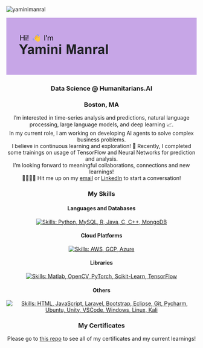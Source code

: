 <link rel="stylesheet" href="https://cdn.jsdelivr.net/npm/@tabler/icons-webfont@latest/dist/tabler-icons.min.css" />
<p align="left"> <img src="https://komarev.com/ghpvc/?username=yaminimanral&label=Profile%20views&color=0e75b6&style=flat" alt="yaminimanral" /> </p>

![](https://github.com/yaminimanral/yaminimanral/blob/main/header.png)
<h3 align="center">Data Science @ Humanitarians.AI</h3>
<h3 align="center">Boston, MA</h3>

<p align="center">
    I’m interested in time-series analysis and predictions, natural language processing, large language models, and deep learning 📈. <br>In my current role, I am working on developing AI agents to solve complex business problems. <br>
    I believe in continuous learning and exploration! 🌱 Recently, I completed some trainings on usage of TensorFlow and Neural Networks for prediction and analysis.<br>
    I’m looking forward to meaningful collaborations, connections and new learnings! <br>🫱🏻‍🫲🏻 Hit me up on my <a href = "mailto:manralyamini@gmail.com">email</a> or <a href="https://www.linkedin.com/in/yaminimanral/">LinkedIn</a> to start a conversation! 
</p> 

<h3 align = "center">My Skills</h3>
<h4 align = "center">Languages and Databases</h4>
<p align="center">
  <a href="">
    <img src="https://skillicons.dev/icons?i=py,mysql,r,java,c,cpp,mongodb&theme=light" 
        alt="Skills: Python, MySQL, R, Java, C, C++, MongoDB" />
  </a>
</p>
<h4 align = "center">Cloud Platforms</h4>
<p align="center">
  <a href="">
    <img src="https://skillicons.dev/icons?i=aws,gcp,azure&theme=light" 
        alt="Skills: AWS, GCP, Azure" />
  </a>
</p>
<h4 align = "center">Libraries</h4>
<p align="center">
  <a href="">
    <img src="https://skillicons.dev/icons?i=matlab,opencv,pytorch,sklearn,tensorflow&theme=light" 
        alt="Skills: Matlab, OpenCV, PyTorch, Scikit-Learn, TensorFlow" />
  </a>
</p>
<h4 align = "center">Others</h4>

<p align="center">
  <a href="">
    <img src="https://skillicons.dev/icons?i=html,js,laravel,css,bootstrap,eclipse,git,pycharm,ubuntu,unity,vscode,windows,kali,linux&theme=light" 
        alt="Skills: HTML, JavaScript, Laravel, Bootstrap, Eclipse, Git, Pycharm, Ubuntu, Unity, VSCode, Windows, Linux, Kali" />
  </a>
</p>

<h3 align="center">My Certificates </h3>
<p align="center">Please go to <a href="https://github.com/yaminimanral/certificates">this repo</a> to see all of my certificates and my current learnings!</p>
